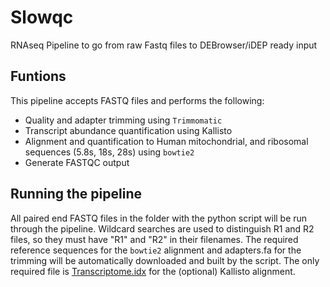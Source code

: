 # Slowqc
RNAseq Pipeline to go from raw Fastq files to DEBrowser/iDEP ready input

## Funtions 
This pipeline accepts FASTQ files and performs the following: 
* Quality and adapter trimming using `Trimmomatic` 
* Transcript abundance quantification using Kallisto 
* Alignment and quantification to Human mitochondrial, and ribosomal sequences (5.8s, 18s, 28s) using  `bowtie2` 
* Generate FASTQC output 

## Running the pipeline 

All paired end FASTQ files in the folder with the python script will be run through the pipeline. Wildcard searches are used to distinguish R1 and R2 files, so they must have "R1" and "R2" in their filenames. The required reference sequences for the `bowtie2`  alignment and adapters.fa for the trimming will be automatically downloaded and built by the script. The only required file is [Transcriptome.idx](https://github.com/pachterlab/kallisto-transcriptome-indices/releases/download/ensembl-96/homo_sapiens.tar.gz) for the (optional) Kallisto alignment. 

